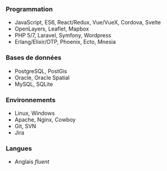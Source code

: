 

### <i class="fas fa-code"></i> Programmation

- JavaScript, ES6, React/Redux, Vue/VueX, Cordova, Svelte
- OpenLayers, Leaflet, Mapbox
- PHP 5/7, Laravel, Symfony, Wordpress
- Erlang/Elixir/OTP, Phoenix, Ecto, Mnesia

### <i class="fas fa-database"></i> Bases de données

- PostgreSQL, PostGis
- Oracle, Oracle Spatial
- MySQL, SQLite

### <i class="fas fa-cubes"></i> Environnements

- Linux, Windows
- Apache, Nginx, Cowboy
- Git, SVN
- Jira

### <i class="fas fa-comments"></i> Langues

- Anglais _fluent_
